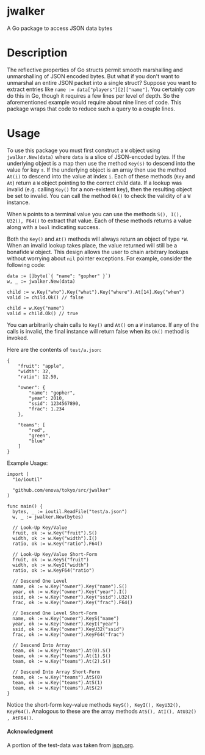 # jwalker

A Go package to access JSON data bytes

# Description

The reflective properties of Go structs permit smooth marshalling and unmarshalling of JSON encoded bytes. But what if you don't want to unmarshal an entire JSON packet into a single struct? Suppose you want to extract entries like `name := data["players"][2]["name"]`. You certainly _can_ do this in Go, though it requires a few lines per level of depth. So the aforementioned example would require about nine lines of code. This package wraps that code to reduce such a query to a couple lines.

# Usage

To use this package you must first construct a `W` object using `jwalker.New(data)` where `data` is a slice of JSON-encoded bytes. If the underlying object is a map then use the method `Key(s)` to descend into the value for key `s`. If the underlying object is an array then use the method `At(i)` to descend into the value at index `i`. Each of these methods (`Key` and `At`) return a `W` object pointing to the correct _child_ data. If a lookup was invalid (e.g. calling `Key()` for a non-existent key), then the resulting object be set to invalid. You can call the method `Ok()` to check the validity of a `W` instance.

When `W` points to a terminal value you can use the methods `S(), I(), U32(), F64()` to extract that value. Each of these methods returns a value along with a `bool` indicating success.

Both the `Key()` and `At()` methods will always return an object of type `*W`. When an invalid lookup takes place, the value returned will still be a bonafide `W` object. This design allows the user to chain arbitrary lookups without worrying about `nil` pointer exceptions. For example, consider the following code:

```
data := []byte(`{ "name": "gopher" }`)
w, _ := jwalker.New(data)

child := w.Key("who").Key("what").Key("where").At[14].Key("when")
valid := child.Ok() // false

child = w.Key("name")
valid = child.Ok() // true
```

You can arbitrarily chain calls to `Key()` and `At()` on a `W` instance. If any of the calls is invalid, the final instance will return false when its `Ok()` method is invoked.

Here are the contents of `test/a.json`:

```
{
	"fruit": "apple",
	"width": 32,
	"ratio": 12.50,

	"owner": {
		"name": "gopher",
		"year": 2010,
		"ssid": 1234567890,
		"frac": 1.234
	},

	"teams": [
		"red",
		"green",
		"blue"
	]
}

```

Example Usage:

```
import (
  "io/ioutil"

  "github.com/enova/tokyo/src/jwalker"
)

func main() {
  bytes, _ := ioutil.ReadFile("test/a.json")
  w, _ := jwalker.New(bytes)
  
  // Look-Up Key/Value
  fruit, ok := w.Key("fruit").S()
  width, ok := w.Key("width").I()
  ratio, ok := w.Key("ratio").F64()

  // Look-Up Key/Value Short-Form
  fruit, ok := w.KeyS("fruit")
  width, ok := w.KeyI("width")
  ratio, ok := w.KeyF64("ratio")

  // Descend One Level
  name, ok := w.Key("owner").Key("name").S()
  year, ok := w.Key("owner").Key("year").I()
  ssid, ok := w.Key("owner").Key("ssid").U32()
  frac, ok := w.Key("owner").Key("frac").F64()

  // Descend One Level Short-Form
  name, ok := w.Key("owner").KeyS("name")
  year, ok := w.Key("owner").KeyI("year")
  ssid, ok := w.Key("owner").KeyU32("ssid")
  frac, ok := w.Key("owner").KeyF64("frac")

  // Descend Into Array
  team, ok := w.Key("teams").At(0).S()
  team, ok := w.Key("teams").At(1).S()
  team, ok := w.Key("teams").At(2).S()

  // Descend Into Array Short-Form
  team, ok := w.Key("teams").AtS(0)
  team, ok := w.Key("teams").AtS(1)
  team, ok := w.Key("teams").AtS(2)
}
```

Notice the short-form key-value methods `KeyS(), KeyI(), KeyU32(), KeyF64()`. Analogous to these are the array methods `AtS(), AtI(), AtU32() , AtF64()`.

#### Acknowledgment

A portion of the test-data was taken from [json.org](http://json.org/example.html).
